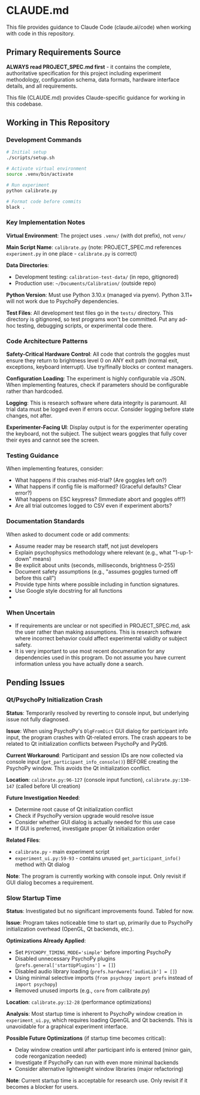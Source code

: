 # CLAUDE.md

This file provides guidance to Claude Code (claude.ai/code) when working with code in this repository.

## Primary Requirements Source

**ALWAYS read PROJECT_SPEC.md first** - it contains the complete, authoritative specification for this project including experiment methodology, configuration schema, data formats, hardware interface details, and all requirements.

This file (CLAUDE.md) provides Claude-specific guidance for working in this codebase.

## Working in This Repository

### Development Commands

```bash
# Initial setup
./scripts/setup.sh

# Activate virtual environment
source .venv/bin/activate

# Run experiment
python calibrate.py

# Format code before commits
black .
```

### Key Implementation Notes

**Virtual Environment**: The project uses `.venv/` (with dot prefix), not `venv/`

**Main Script Name**: `calibrate.py` (note: PROJECT_SPEC.md references `experiment.py` in one place - `calibrate.py` is correct)

**Data Directories**:
- Development testing: `calibration-test-data/` (in repo, gitignored)
- Production use: `~/Documents/Calibration/` (outside repo)

**Python Version**: Must use Python 3.10.x (managed via pyenv). Python 3.11+ will not work due to PsychoPy dependencies.

**Test Files**: All development test files go in the `tests/` directory. This directory is gitignored, so test programs won't be committed. Put any ad-hoc testing, debugging scripts, or experimental code there.

### Code Architecture Patterns

**Safety-Critical Hardware Control**: All code that controls the goggles must ensure they return to brightness level 0 on ANY exit path (normal exit, exceptions, keyboard interrupt). Use try/finally blocks or context managers.

**Configuration Loading**: The experiment is highly configurable via JSON. When implementing features, check if parameters should be configurable rather than hardcoded.

**Logging**: This is research software where data integrity is paramount. All trial data must be logged even if errors occur. Consider logging before state changes, not after.

**Experimenter-Facing UI**: Display output is for the experimenter operating the keyboard, not the subject. The subject wears goggles that fully cover their eyes and cannot see the screen.

### Testing Guidance

When implementing features, consider:
- What happens if this crashes mid-trial? (Are goggles left on?)
- What happens if config file is malformed? (Graceful defaults? Clear error?)
- What happens on ESC keypress? (Immediate abort and goggles off?)
- Are all trial outcomes logged to CSV even if experiment aborts?

### Documentation Standards

When asked to document code or add comments:
- Assume reader may be research staff, not just developers
- Explain psychophysics methodology where relevant (e.g., what "1-up-1-down" means)
- Be explicit about units (seconds, milliseconds, brightness 0-255)
- Document safety assumptions (e.g., "assumes goggles turned off before this call")
- Provide type hints where possible including in function signatures.
- Use Google style docstring for all functions
- 
### When Uncertain

- If requirements are unclear or not specified in PROJECT_SPEC.md, ask the user rather than making assumptions. This is research software where incorrect behavior could affect experimental validity or subject safety.
- It is very important to use most recent documenation for any dependencies used in this program.  Do not assume you have current information unless you have actually done a search.

## Pending Issues

### Qt/PsychoPy Initialization Crash

**Status**: Temporarily resolved by reverting to console input, but underlying issue not fully diagnosed.

**Issue**: When using PsychoPy's `DlgFromDict` GUI dialog for participant info input, the program crashes with Qt-related errors. The crash appears to be related to Qt initialization conflicts between PsychoPy and PyQt6.

**Current Workaround**: Participant and session IDs are now collected via console input (`get_participant_info_console()`) BEFORE creating the PsychoPy window. This avoids the Qt initialization conflict.

**Location**: `calibrate.py:96-127` (console input function), `calibrate.py:130-147` (called before UI creation)

**Future Investigation Needed**:
- Determine root cause of Qt initialization conflict
- Check if PsychoPy version upgrade would resolve issue
- Consider whether GUI dialog is actually needed for this use case
- If GUI is preferred, investigate proper Qt initialization order

**Related Files**:
- `calibrate.py` - main experiment script
- `experiment_ui.py:59-93` - contains unused `get_participant_info()` method with Qt dialog

**Note**: The program is currently working with console input. Only revisit if GUI dialog becomes a requirement.

### Slow Startup Time

**Status**: Investigated but no significant improvements found. Tabled for now.

**Issue**: Program takes noticeable time to start up, primarily due to PsychoPy initialization overhead (OpenGL, Qt backends, etc.).

**Optimizations Already Applied**:
- Set `PSYCHOPY_TIMING_MODE='simple'` before importing PsychoPy
- Disabled unnecessary PsychoPy plugins (`prefs.general['startUpPlugins'] = []`)
- Disabled audio library loading (`prefs.hardware['audioLib'] = []`)
- Using minimal selective imports (`from psychopy import prefs` instead of `import psychopy`)
- Removed unused imports (e.g., `core` from calibrate.py)

**Location**: `calibrate.py:12-28` (performance optimizations)

**Analysis**: Most startup time is inherent to PsychoPy window creation in `experiment_ui.py`, which requires loading OpenGL and Qt backends. This is unavoidable for a graphical experiment interface.

**Possible Future Optimizations** (if startup time becomes critical):
- Delay window creation until after participant info is entered (minor gain, code reorganization needed)
- Investigate if PsychoPy can run with even more minimal backends
- Consider alternative lightweight window libraries (major refactoring)

**Note**: Current startup time is acceptable for research use. Only revisit if it becomes a blocker for users.
